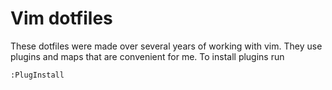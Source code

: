 # Vim dotfiles

These dotfiles were made over several years of working with vim. They use plugins and maps that are convenient for me. To install plugins run

```sh
:PlugInstall
```


